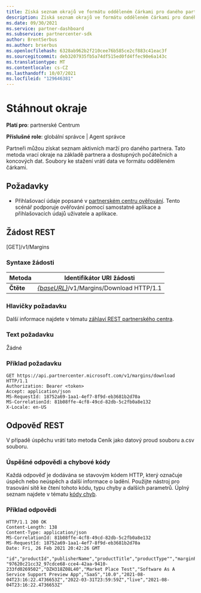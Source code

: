 ```yaml
---
title: Získá seznam okrajů ve formátu odděleném čárkami pro daného partnera.
description: Získá seznam okrajů ve formátu odděleném čárkami pro daného partnera.
ms.date: 09/30/2021
ms.service: partner-dashboard
ms.subservice: partnercenter-sdk
author: BrentSerbus
ms.author: brserbus
ms.openlocfilehash: 6328ab962b2f210cee76b585ce2cf883c41eac3f
ms.sourcegitcommit: deb3207935fb5a74df515ed0fd4ffec90e6a143c
ms.translationtype: MT
ms.contentlocale: cs-CZ
ms.lasthandoff: 10/07/2021
ms.locfileid: "129646381"
---
```

# <a name="download-margins"></a>Stáhnout okraje


**Platí pro**: partnerské Centrum 

**Příslušné role**: globální správce | Agent správce

Partneři můžou získat seznam aktivních marží pro daného partnera. Tato metoda vrací okraje na základě partnera a dostupných počátečních a koncových dat. Soubory ke stažení vrátí data ve formátu odděleném čárkami.

## <a name="prerequisites"></a>Požadavky

- Přihlašovací údaje popsané v [partnerském centru ověřování](partner-center-authentication.md). Tento scénář podporuje ověřování pomocí samostatné aplikace a přihlašovacích údajů uživatele a aplikace.


## <a name="rest-request"></a>Žádost REST
[GET]/v1/Margins

### <a name="request-syntax"></a>Syntaxe žádosti

| Metoda   | Identifikátor URI žádosti                                                                                                                         |
|----------|-------------------------------------------------------------------------------------------------------------------------------------|
| **Čtěte**  | [*{baseURL}*](partner-center-rest-urls.md)/v1/Margins/Download HTTP/1.1 |

### <a name="request-headers"></a>Hlavičky požadavku

Další informace najdete v tématu [záhlaví REST partnerského centra](headers.md).

### <a name="request-body"></a>Text požadavku

Žádné

### <a name="request-example"></a>Příklad požadavku

```http
GET https://api.partnercenter.microsoft.com/v1/margins/download HTTP/1.1
Authorization: Bearer <token>
Accept: application/json
MS-RequestId: 18752a69-1aa1-4ef7-8f9d-eb3681b2d70a
MS-CorrelationId: 81b08ffe-4cf8-49cd-82db-5c2fb0a8e132
X-Locale: en-US
```

## <a name="rest-response"></a>Odpověď REST

V případě úspěchu vrátí tato metoda Ceník jako datový proud souboru a.csv souboru.

### <a name="response-success-and-error-codes"></a>Úspěšné odpovědi a chybové kódy

Každá odpověď je dodávána se stavovým kódem HTTP, který označuje úspěch nebo neúspěch a další informace o ladění. Použijte nástroj pro trasování sítě ke čtení tohoto kódu, typu chyby a dalších parametrů. Úplný seznam najdete v tématu [kódy chyb](error-codes.md).

### <a name="response-example"></a>Příklad odpovědi

```http
HTTP/1.1 200 OK
Content-Length: 138
Content-Type: application/json
MS-CorrelationId: 81b08ffe-4cf8-49cd-82db-5c2fb0a8e132
MS-RequestId: 18752a69-1aa1-4ef7-8f9d-eb3681b2d70a
Date: Fri, 26 Feb 2021 20:42:26 GMT

"id","productId","publisherName","productTitle","productType"","marginPercentage","startDate","endDate","status","statusDate"
"97620c21cc32_97cdce68-cce4-42aa-9410-233fd0269502","DZH318Z08L40","Market Place Test","Software As A Service Support Preview App","SaaS","10.0","2021-08-04T23:16:22.4736653Z","2022-03-31T23:59:59Z","live","2021-08-04T23:16:22.4736653Z"

```
